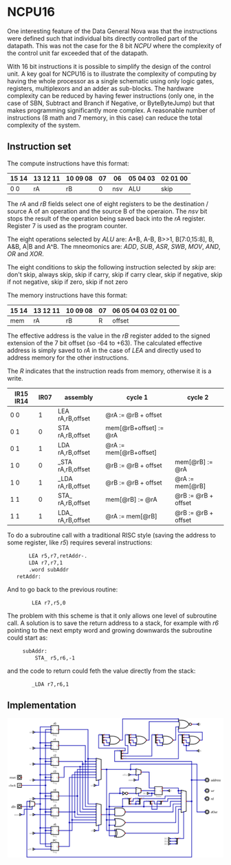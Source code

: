 # NCPU16

One interesting feature of the Data General Nova was that the instructions were defined such that individual bits directly controlled part of the datapath. This was not the case for the 8 bit *NCPU* where the complexity of the control unit far exceeded that of the datapath.

With 16 bit instructions it is possible to simplify the design of the control unit. A key goal for NCPU16 is to illustrate the complexity of computing by having the whole processor as a single schematic using only logic gates, registers, multiplexors and an adder as sub-blocks. The hardware complexity can be reduced by having fewer instructions (only one, in the case of SBN, Subtract and Branch if Negative, or ByteByteJump) but that makes programming significantly more complex. A reasonable number of instructions (8 math and 7 memory, in this case) can reduce the total complexity of the system.

## Instruction set

The compute instructions have this format:

| 15 14 | 13 12 11 | 10 09 08 | 07 | 06 | 05 04 03 | 02 01 00 |
|-------|----------|----------|----|----|----------|----------|
| 0 0   | rA       | rB       | 0  | nsv| ALU      | skip     |

The *rA* and *rB* fields select one of eight registers to be the destination / source A of an operation and the source B of the operaion. The *nsv* bit stops the result of the operation being saved back into the *rA* register. Register 7 is used as the program counter.

The eight operations selected by *ALU* are: A+B, A-B, B>>1, B[7:0,15:8], B, A&B, A|B and A^B. The mneomonics are: *ADD*, *SUB*, *ASR*, *SWB*, *MOV*, *AND*, *OR* and *XOR*.

The eight conditions to skip the following instruction selected by *skip* are: don't skip, always skip, skip if carry, skip if carry clear, skip if negative, skip if not negative, skip if zero, skip if not zero

The memory instructions have this format:

| 15 14 | 13 12 11 | 10 09 08 | 07 | 06 05 04 03 02 01 00 |
|-------|----------|----------|----|----------------------|
| mem   | rA       | rB       | R  | offset               |

The effective address is the value in the *rB* register added to the signed extension of the 7 bit offset (so -64 to +63). The calculated effective address is simply saved to *rA* in the case of *LEA* and directly used to address memory for the other instructions.

The *R* indicates that the instruction reads from memory, otherwise it is a write.

| IR15 IR14 | IR07 | assembly            |  cycle 1                | cycle 2            |
|-----------|------|---------------------|-------------------------|--------------------|
| 0 0       | 1    | LEA rA,rB,offset    | @rA := @rB + offset     |                    |
| 0 1       | 0    | STA rA,rB,offset    | mem[@rB+offset] := @rA  |                    |
| 0 1       | 1    | LDA rA,rB,offset    | @rA := mem[@rB+offset]  |                    |
| 1 0       | 0    | _STA rA,rB,offset   | @rB := @rB + offset     | mem[@rB] := @rA    |
| 1 0       | 1    | _LDA rA,rB,offset   | @rB := @rB + offset     | @rA := mem[@rB]    |
| 1 1       | 0    | STA_ rA,rB,offset   | mem[@rB] := @rA         | @rB := @rB + offset|
| 1 1       | 1    | LDA_ rA,rB,offset   | @rA := mem[@rB]         | @rB := @rB + offset|

To do a subroutine call with a traditional RISC style (saving the address to some register, like *r5*) requires several instructions:

           LEA r5,r7,retAddr-.
           LDA r7,r7,1
           .word subAddr
       retAddr:

And to go back to the previous routine:

            LEA r7,r5,0

The problem with this scheme is that it only allows one level of subroutine call. A solution is to save the return address to a stack, for example with *r6* pointing to the next empty word and growing downwards the subroutine could start as:

         subAddr:
             STA_ r5,r6,-1

and the code to return could feth the value directly from the stack:

            _LDA r7,r6,1

## Implementation

![NCPU16 implementation](ncpu16.svg)
